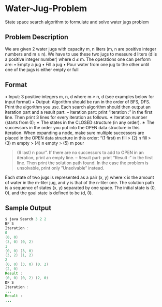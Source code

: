 # Water-Jug-Problem
State space search algorithm to formulate and solve water jugs problem

## Problem Description
We are given 2 water jugs with capacity m, n liters (m, n are positive integer numbers and m ≥ n).
We have to use these two jugs to measure d liters (d is a positive integer number) where d ≤ m. The
operations one can perform are:
• Empty a jug
• Fill a jug
• Pour water from one jug to the other until one of the jugs is either empty or full

## Format
• Input: 3 positive integers m, n, d where m ≥ n, d (see examples below for input format)
• Output: Algorithm should be run in the order of BFS, DFS. Print the algorithm you use. Each
search algorithm should then output an iteration part and a result part.
– Iteration part: print “Iteration :” in the first line. Then print 3 lines for every iteration as
follows.
∗ Iteration number (starts from 0);
∗ The states in the CLOSED structure (in any order).
∗ The successors in the order you put into the OPEN data structure in this iteration. When
expanding a node, make sure multiple successors are placed in the OPEN data structure
in this order: “(1 first) m fill > (2) n fill > (3) m empty > (4) n empty > (5) m pour
> (6 last) n pour”. If there are no successors to add to OPEN in an iteration, print an
empty line.
– Result part: print “Result :” in the first line. Then print the solution path found. In the case
the problem is unsolvable, print only ”Unsolvable” instead.

Each state of two jugs is represented as a pair (x, y) where x is the amount of water in the m-liter
jug, and y is that of the n-liter one. The solution path is a sequence of states (x, y) separated by one
space. The initial state is (0, 0), and the goal state is defined to be (d, 0).

## Sample Output
```java
$ java Search 3 2 2
BF S
Iteration :
0
(0, 0)
(3, 0) (0, 2)
1
(0, 0) (3, 0)
(3, 2) (1, 2)
2
(0, 0) (3, 0) (0, 2)
(2, 0)
Result :
(0, 0) (0, 2) (2, 0)
DF S
Iteration :
...
Result :
...
```

